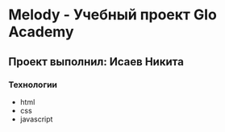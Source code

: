# Melody - Учебный проект Glo Academy
## Проект выполнил: Исаев Никита

### Технологии
- html
- css
- javascript
